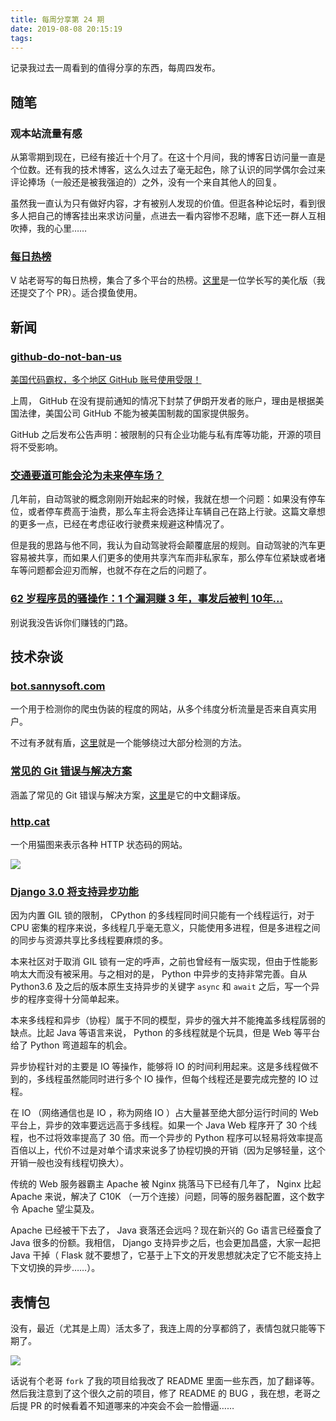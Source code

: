 ```yaml
---
title: 每周分享第 24 期
date: 2019-08-08 20:15:19
tags:
---
```


记录我过去一周看到的值得分享的东西，每周四发布。

<!--more-->

## 随笔

### 观本站流量有感

从第零期到现在，已经有接近十个月了。在这十个月间，我的博客日访问量一直是个位数。还有我的技术博客，这么久过去了毫无起色，除了认识的同学偶尔会过来评论捧场（一般还是被我强迫的）之外，没有一个来自其他人的回复。

虽然我一直认为只有做好内容，才有被别人发现的价值。但逛各种论坛时，看到很多人把自己的博客挂出来求访问量，点进去一看内容惨不忍睹，底下还一群人互相吹捧，我的心里……

### [每日热榜](https://www.printf520.com/hot.html)

V 站老哥写的每日热榜，集合了多个平台的热榜。[这里](https://ttop5.net/to-be-slack)是一位学长写的美化版（我还提交了个 PR）。适合摸鱼使用。

## 新闻

### [github-do-not-ban-us](https://github.com/1995parham/github-do-not-ban-us)

[美国代码霸权，多个地区 GitHub 账号使用受限！](https://mp.weixin.qq.com/s/0GJkK-vZD7WkxfZxAgQLpg)

上周， GitHub 在没有提前通知的情况下封禁了伊朗开发者的账户，理由是根据美国法律，美国公司 GitHub 不能为被美国制裁的国家提供服务。

GitHub 之后发布公告声明：被限制的只有企业功能与私有库等功能，开源的项目将不受影响。

### [交通要道可能会沦为未来停车场？](https://www.guokr.com/article/454356/)

几年前，自动驾驶的概念刚刚开始起来的时候，我就在想一个问题：如果没有停车位，或者停车费高于油费，那么车主将会选择让车辆自己在路上行驶。这篇文章想的更多一点，已经在考虑征收行驶费来规避这种情况了。

但是我的思路与他不同，我认为自动驾驶将会颠覆底层的规则。自动驾驶的汽车更容易被共享，而如果人们更多的使用共享汽车而非私家车，那么停车位紧缺或者堵车等问题都会迎刃而解，也就不存在之后的问题了。

### [62 岁程序员的骚操作：1 个漏洞赚 3 年，事发后被判 10年...](https://mp.weixin.qq.com/s?__biz=MjM5NTEwMTAwNg%3D%3D&mid=2650216647&idx=1&sn=9bda8dc0842921500f9964afb650e661&chksm=befe18e6898991f0af4957ab09d77232139f73192d03d90f66f413adbb9812adacf597cfdef7&token=768049717&lang=zh_CN)

别说我没告诉你们赚钱的门路。

## 技术杂谈

### [bot.sannysoft.com](https://bot.sannysoft.com/)

一个用于检测你的爬虫伪装的程度的网站，从多个纬度分析流量是否来自真实用户。

不过有矛就有盾，[这里](https://github.com/MeiK2333/pyppeteer_stealth)就是一个能够绕过大部分检测的方法。

### [常见的 Git 错误与解决方案](https://medium.com/@i_AnkurBiswas/common-git-mistakes-and-how-to-fix-them-10184cd5fa77)

涵盖了常见的 Git 错误与解决方案，[这里](https://my.oschina.net/javayou/blog/3081401?from=20190804)是它的中文翻译版。

### [http.cat](https://http.cat/)

一个用猫图来表示各种 HTTP 状态码的网站。

![](/weekly24/404.jpeg)

### [Django 3.0 将支持异步功能](https://www.oschina.net/news/108535/django-will-support-async)

因为内置 GIL 锁的限制， CPython 的多线程同时间只能有一个线程运行，对于 CPU 密集的程序来说，多线程几乎毫无意义，只能使用多进程，但是多进程之间的同步与资源共享比多线程要麻烦的多。

本来社区对于取消 GIL 锁有一定的呼声，之前也曾经有一版实现，但由于性能影响太大而没有被采用。与之相对的是， Python 中异步的支持非常完善。自从 Python3.6 及之后的版本原生支持异步的关键字 `async` 和 `await` 之后，写一个异步的程序变得十分简单起来。

本来多线程和异步（协程）属于不同的模型，异步的强大并不能掩盖多线程孱弱的缺点。比起 Java 等语言来说， Python 的多线程就是个玩具，但是 Web 等平台给了 Python 弯道超车的机会。

异步协程针对的主要是 IO 等操作，能够将 IO 的时间利用起来。这是多线程做不到的，多线程虽然能同时进行多个 IO 操作，但每个线程还是要完成完整的 IO 过程。

在 IO （网络通信也是 IO ，称为网络 IO ）占大量甚至绝大部分运行时间的 Web 平台上，异步的效率要远远高于多线程。如果一个 Java Web 程序开了 30 个线程，也不过将效率提高了 30 倍。而一个异步的 Python 程序可以轻易将效率提高百倍以上，代价不过是对单个请求来说多了协程切换的开销（因为足够轻量，这个开销一般也没有线程切换大）。

传统的 Web 服务器霸主 Apache 被 Nginx 挑落马下已经有几年了， Nginx 比起 Apache 来说，解决了 C10K （一万个连接）问题，同等的服务器配置，这个数字令 Apache 望尘莫及。

Apache 已经被干下去了， Java 衰落还会远吗？现在新兴的 Go 语言已经蚕食了 Java 很多的份额。我相信， Django 支持异步之后，也会更加昌盛，大家一起把 Java 干掉（ Flask 就不要想了，它基于上下文的开发思想就决定了它不能支持上下文切换的异步……）。

## 表情包

没有，最近（尤其是上周）活太多了，我连上周的分享都鸽了，表情包就只能等下期了。

![](/weekly24/241565265434_.pic.jpg)

话说有个老哥 `fork` 了我的项目给我改了 README 里面一些东西，加了翻译等。然后我注意到了这个很久之前的项目，修了 README 的 BUG ，我在想，老哥之后提 PR 的时候看着不知道哪来的冲突会不会一脸懵逼……
